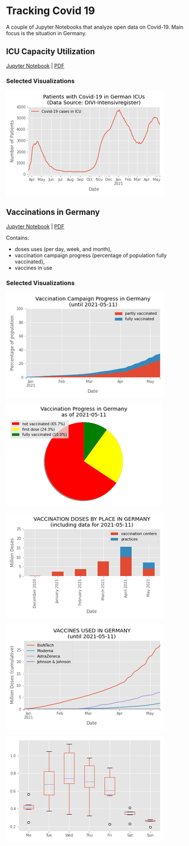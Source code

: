 # Tracking Covid 19

A couple of Jupyter Notebooks that analyze open data on Covid-19.
Main focus is the situation in Germany.

## ICU Capacity Utilization

[Jupyter Notebook](intensive-care.ipynb) | [PDF](intensive-care.pdf)

### Selected Visualizations

![ICU capacity utilization](img/covid-19-patients-in-icu-germany.png)

## Vaccinations in Germany

[Jupyter Notebook](vaccination.ipynb) | [PDF](vaccination.pdf)

Contains:
* doses uses (per day, week, and month),
* vaccination campaign progress (percentage of population fully vaccinated),
* vaccines in use

### Selected Visualizations

![Vaccination Progress in Germany](img/vaccinations_germany_area_plot.png)

![Vaccination in Germany Pie Chart](img/vaccination_in_germany_pie.png)

![Number of vaccine doses used monthly in Germany](img/monthly_doses_by_place_germany.png)

![Vaccines used in Germany](img/vaccines_used_in_germany.png)

![Number of doses depending on the weekday](img/weekday_boxplot.png)

